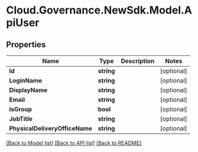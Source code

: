 # Cloud.Governance.NewSdk.Model.ApiUser
## Properties

Name | Type | Description | Notes
------------ | ------------- | ------------- | -------------
**Id** | **string** |  | [optional] 
**LoginName** | **string** |  | [optional] 
**DisplayName** | **string** |  | [optional] 
**Email** | **string** |  | [optional] 
**IsGroup** | **bool** |  | [optional] 
**JobTitle** | **string** |  | [optional] 
**PhysicalDeliveryOfficeName** | **string** |  | [optional] 

[[Back to Model list]](../README.md#documentation-for-models) [[Back to API list]](../README.md#documentation-for-api-endpoints) [[Back to README]](../README.md)

